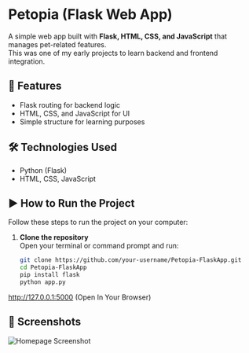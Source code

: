 # Petopia (Flask Web App)

A simple web app built with **Flask, HTML, CSS, and JavaScript** that manages pet-related features.  
This was one of my early projects to learn backend and frontend integration.

## 🚀 Features
- Flask routing for backend logic  
- HTML, CSS, and JavaScript for UI  
- Simple structure for learning purposes  

## 🛠️ Technologies Used
- Python (Flask)
- HTML, CSS, JavaScript

## ▶️ How to Run the Project

Follow these steps to run the project on your computer:

1. **Clone the repository**  
   Open your terminal or command prompt and run:
   ```bash
   git clone https://github.com/your-username/Petopia-FlaskApp.git
   cd Petopia-FlaskApp
   pip install flask
   python app.py
http://127.0.0.1:5000 (Open In Your Browser)

## 📸 Screenshots
![Homepage Screenshot](<img width="947" height="478" alt="image" src="https://github.com/user-attachments/assets/43b8bcce-b6d4-4432-be53-5a1e84e36db9" />
)


